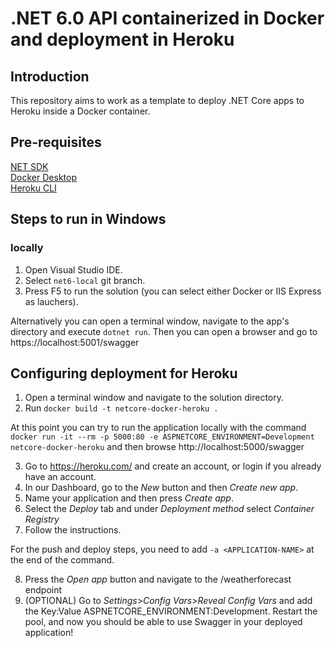 # .NET 6.0 API containerized in Docker and deployment in Heroku

## Introduction

This repository aims to work as a template to deploy .NET Core apps to Heroku inside a Docker container.

## Pre-requisites

[NET SDK](https://dotnet.microsoft.com/en-us/download/dotnet/6.0)  
[Docker Desktop](https://www.docker.com/products/docker-desktop/)  
[Heroku CLI](https://devcenter.heroku.com/articles/heroku-cli)

## Steps to run in Windows

### locally

1. Open Visual Studio IDE.
2. Select `net6-local` git branch.
3. Press F5 to run the solution (you can select either Docker or IIS Express as lauchers).

Alternatively you can open a terminal window, navigate to the app's directory and execute `dotnet run`. Then you can open a browser and go to https://localhost:5001/swagger

## Configuring deployment for Heroku

1. Open a terminal window and navigate to the solution directory. 
2. Run `docker build -t netcore-docker-heroku .`

At this point you can try to run the application locally with the command `docker run -it --rm -p 5000:80 -e ASPNETCORE_ENVIRONMENT=Development netcore-docker-heroku` and then browse http://localhost:5000/swagger

3. Go to https://heroku.com/ and create an account, or login if you already have an account.
4. In our Dashboard, go to the *New* button and then *Create new app*.
5. Name your application and then press *Create app*.
6. Select the *Deploy* tab and under *Deployment method* select *Container Registry*
7. Follow the instructions.

For the push and deploy steps, you need to add `-a <APPLICATION-NAME>` at the end of the command.

8. Press the *Open app* button and navigate to the /weatherforecast endpoint
9. (OPTIONAL) Go to *Settings*>*Config Vars*>*Reveal Config Vars* and add the Key:Value ASPNETCORE_ENVIRONMENT:Development. Restart the pool, and now you should be able to use Swagger in your deployed application!
